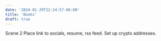 ```yaml
---
date: '2024-01-29T22:24:57-06:00'
title: 'Books'
draft: true
---
```


Scene 2 Place link to socials, resume, rss feed. Set up crypto addresses.